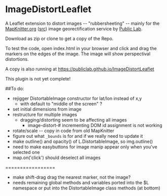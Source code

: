 ImageDistortLeaflet
===================

A Leaflet extension to distort images -- "rubbersheeting" -- mainly for the [MapKnitter.org](http://mapknitter.org) ([src](https://github.com/publiclab/mapknitter)) image georectification service by [Public Lab](http://publiclab.org).

Download as zip or clone to get a copy of the Repo.

To test the code, open index.html in your browser and click and drag the markers on the edges of the image. The image will show perspectival distortions.

A copy is also running at https://publiclab.github.io/ImageDistortLeaflet

This plugin is not yet complete!

##To do:

* rejigger DistortableImage constructor for lat/lon instead of x,y
  * with default to "middle of the screen" ?
* set initial dimensions from image
* restructure for multiple images
  * dragging/distorting seem to be affecting all images
    * image-distort-# incrementing DOM id assignment is not working
* rotate/scale -- copy in code from old MapKnitter
* figure out what `_bounds` is for and if we really need to update it
* make outline() and opacity() of L.DistortableImage, so img.outline() 
* need to make easybuttons for image manip appear only when you've selected one
* map.on('click') should deselect all images

=================

* make shift-drag drag the nearest marker, not the image?
* needs remaining global methods and variables ported into the $L namespace or put into the DistortableImage class methods (at bottom)


